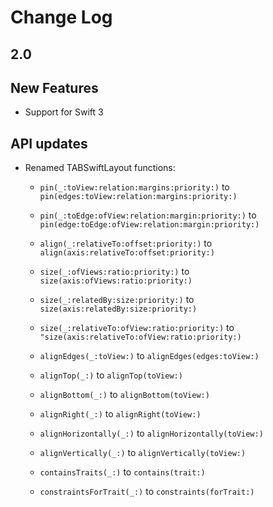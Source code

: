 # Change Log

## 2.0

## New Features
- Support for Swift 3

## API updates
- Renamed TABSwiftLayout functions:
	-  `pin(_:toView:relation:margins:priority:)` to `pin(edges:toView:relation:margins:priority:)`
	
	-  `pin(_:toEdge:ofView:relation:margin:priority:)` to `pin(edge:toEdge:ofView:relation:margin:priority:)`

	-  `align(_:relativeTo:offset:priority:)` to `align(axis:relativeTo:offset:priority:)`

	-  `size(_:ofViews:ratio:priority:)` to `size(axis:ofViews:ratio:priority:)`

	-  `size(_:relatedBy:size:priority:)` to `size(axis:relatedBy:size:priority:)`

	-  `size(_:relativeTo:ofView:ratio:priority:)` to `"size(axis:relativeTo:ofView:ratio:priority:)`

	-  `alignEdges(_:toView:)` to `alignEdges(edges:toView:)`

	-  `alignTop(_:)` to `alignTop(toView:)`

	-  `alignBottom(_:)` to `alignBottom(toView:)`

	-  `alignRight(_:)` to `alignRight(toView:)`

	-  `alignHorizontally(_:)` to `alignHorizontally(toView:)`

	-  `alignVertically(_:)` to `alignVertically(toView:)`

	-  `containsTraits(_:)` to `contains(trait:)`

	-  `constraintsForTrait(_:)` to `constraints(forTrait:)`